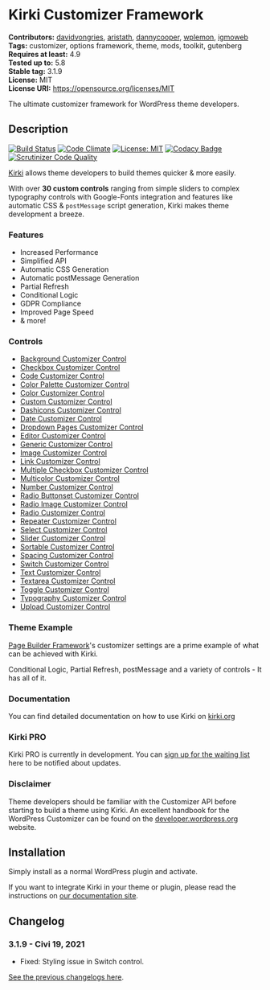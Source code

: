 # Kirki Customizer Framework

**Contributors:** [davidvongries](https://profiles.wordpress.org/davidvongries), [aristath](https://profiles.wordpress.org/aristath), [dannycooper](https://profiles.wordpress.org/dannycooper), [wplemon](https://profiles.wordpress.org/wplemon), [igmoweb](https://profiles.wordpress.org/igmoweb)  
**Tags:** customizer, options framework, theme, mods, toolkit, gutenberg  
**Requires at least:** 4.9  
**Tested up to:** 5.8  
**Stable tag:** 3.1.9  
**License:** MIT  
**License URI:** https://opensource.org/licenses/MIT

The ultimate customizer framework for WordPress theme developers.

## Description

[![Build Status](https://travis-ci.org/aristath/kirki.svg?branch=develop)](https://travis-ci.org/aristath/kirki) [![Code Climate](https://codeclimate.com/github/aristath/kirki/badges/gpa.svg)](https://codeclimate.com/github/aristath/kirki) [![License: MIT](https://img.shields.io/badge/License-MIT-yellow.svg)](https://opensource.org/licenses/MIT) [![Codacy Badge](https://api.codacy.com/project/badge/Grade/66d6d8b6a4654cd18686ed1cd9f1bfb3)](https://www.codacy.com/app/aristath/kirki?utm_source=github.com&utm_medium=referral&utm_content=aristath/kirki&utm_campaign=Badge_Grade) [![Scrutinizer Code Quality](https://scrutinizer-ci.com/g/aristath/kirki/badges/quality-score.png?b=develop)](https://scrutinizer-ci.com/g/aristath/kirki/?branch=develop)

[Kirki](https://kirki.org/?utm_source=repo&utm_medium=description&utm_campaign=kirki) allows theme developers to build themes quicker & more easily.

With over **30 custom controls** ranging from simple sliders to complex typography controls with Google-Fonts integration and features like automatic CSS & `postMessage` script generation, Kirki makes theme development a breeze.

### Features

- Increased Performance
- Simplified API
- Automatic CSS Generation
- Automatic postMessage Generation
- Partial Refresh
- Conditional Logic
- GDPR Compliance
- Improved Page Speed
- & more!

### Controls

- [Background Customizer Control](https://kirki.org/docs/controls/background)
- [Checkbox Customizer Control](https://kirki.org/docs/controls/checkbox)
- [Code Customizer Control](https://kirki.org/docs/controls/code)
- [Color Palette Customizer Control](https://kirki.org/docs/controls/color-palette)
- [Color Customizer Control](https://kirki.org/docs/controls/color)
- [Custom Customizer Control](https://kirki.org/docs/controls/custom)
- [Dashicons Customizer Control](https://kirki.org/docs/controls/dashicons)
- [Date Customizer Control](https://kirki.org/docs/controls/date)
- [Dropdown Pages Customizer Control](https://kirki.org/docs/controls/dropdown-pages)
- [Editor Customizer Control](https://kirki.org/docs/controls/editor)
- [Generic Customizer Control](https://kirki.org/docs/controls/generic)
- [Image Customizer Control](https://kirki.org/docs/controls/image)
- [Link Customizer Control](https://kirki.org/docs/controls/link)
- [Multiple Checkbox Customizer Control](https://kirki.org/docs/controls/multicheck)
- [Multicolor Customizer Control](https://kirki.org/docs/controls/multicolor)
- [Number Customizer Control](https://kirki.org/docs/controls/number)
- [Radio Buttonset Customizer Control](https://kirki.org/docs/controls/radio-buttonset)
- [Radio Image Customizer Control](https://kirki.org/docs/controls/radio-image)
- [Radio Customizer Control](https://kirki.org/docs/controls/radio)
- [Repeater Customizer Control](https://kirki.org/docs/controls/repeater)
- [Select Customizer Control](https://kirki.org/docs/controls/select)
- [Slider Customizer Control](https://kirki.org/docs/controls/slider)
- [Sortable Customizer Control](https://kirki.org/docs/controls/sortable)
- [Spacing Customizer Control](https://kirki.org/docs/controls/spacing)
- [Switch Customizer Control](https://kirki.org/docs/controls/switch)
- [Text Customizer Control](https://kirki.org/docs/controls/text)
- [Textarea Customizer Control](https://kirki.org/docs/controls/textarea)
- [Toggle Customizer Control](https://kirki.org/docs/controls/toggle)
- [Typography Customizer Control](https://kirki.org/docs/controls/typography)
- [Upload Customizer Control](https://kirki.org/docs/controls/upload)

### Theme Example

[Page Builder Framework](https://wp-pagebuilderframework.com?utm_source=kirki&utm_medium=repo&utm_campaign=wpbf)'s customizer settings are a prime example of what can be achieved with Kirki.

Conditional Logic, Partial Refresh, postMessage and a variety of controls - It has all of it.

### Documentation

You can find detailed documentation on how to use Kirki on [kirki.org](https://kirki.org/?utm_source=repo&utm_medium=description&utm_campaign=kirki)

### Kirki PRO

Kirki PRO is currently in development. You can [sign up for the waiting list](https://kirki.org/pricing/?utm_source=repo&utm_medium=description&utm_campaign=kirki) here to be notified about updates.

### Disclaimer

Theme developers should be familiar with the Customizer API before starting to build a theme using Kirki. An excellent handbook for the WordPress Customizer can be found on the [developer.wordpress.org](https://developer.wordpress.org/themes/customize-api/) website.

## Installation

Simply install as a normal WordPress plugin and activate.

If you want to integrate Kirki in your theme or plugin, please read the instructions on [our documentation site](https://kirki.org/docs/integration).

## Changelog

### 3.1.9 - Civi 19, 2021

- Fixed: Styling issue in Switch control.

[See the previous changelogs here](https://github.com/kirki-framework/kirki/blob/master/CHANGELOG.md).
